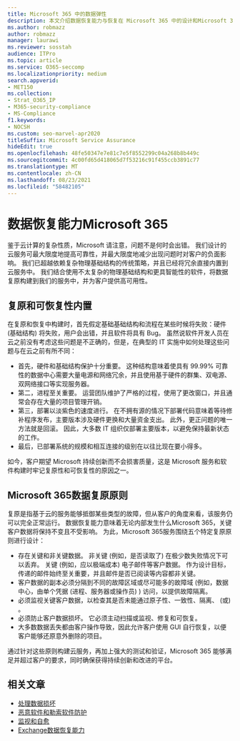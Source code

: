 ```yaml
---
title: Microsoft 365 中的数据弹性
description: 本文介绍数据恢复能力与恢复在 Microsoft 365 中的设计和Microsoft 365。
ms.author: robmazz
author: robmazz
manager: laurawi
ms.reviewer: sosstah
audience: ITPro
ms.topic: article
ms.service: O365-seccomp
ms.localizationpriority: medium
search.appverid:
- MET150
ms.collection:
- Strat_O365_IP
- M365-security-compliance
- MS-Compliance
f1.keywords:
- NOCSH
ms.custom: seo-marvel-apr2020
titleSuffix: Microsoft Service Assurance
hideEdit: true
ms.openlocfilehash: 48fe50347e7e81c7e5f8552299c04a268b8b449c
ms.sourcegitcommit: 4c00fd65d418065d7f53216c91f455ccb3891c77
ms.translationtype: MT
ms.contentlocale: zh-CN
ms.lasthandoff: 08/23/2021
ms.locfileid: "58482105"
---
```

# <a name="data-resiliency-in-microsoft-365"></a>数据恢复能力Microsoft 365

鉴于云计算的复杂性质，Microsoft 请注意，问题不是何时会出错。 我们设计的云服务可最大限度地提高可靠性，并最大限度地减少出现问题时对客户的负面影响。 我们已超越依赖复杂物理基础结构的传统策略，并且已经将冗余直接内置到云服务中。 我们结合使用不太复杂的物理基础结构和更具智能性的软件，将数据复原构建到我们的服务中，并为客户提供高可用性。

## <a name="resiliency-and-recoverability-are-built-in"></a>复原和可恢复性内置

在复原和恢复中构建时，首先假定基础基础结构和流程在某些时候将失败：硬件 (基础结构) 将失败，用户会出错，并且软件将具有 Bug。 虽然说软件开发人员在云之前没有考虑这些问题是不正确的，但是，在典型的 IT 实施中如何处理这些问题与在云之前有所不同：

- 首先，硬件和基础结构保护十分重要。 这种结构意味着使具有 99.99% 可靠性的数据中心需要大量电源和网络冗余，并且使用基于硬件的群集、双电源、双网络接口等实现服务器。
- 第二，进程至关重要。 运营团队维护了严格的过程，使用了更改窗口，并且通常会存在大量的项目管理开销。
- 第三，部署以淡紫色的速度进行。 在不拥有源的情况下部署代码意味着等待修补程序发布，主要版本涉及硬件更换和大量资金支出。 此外，更正问题的唯一方法就是回滚。 因此，大多数 IT 组织仅部署主要版本，以避免保持最新状态的工作。
- 最后，已部署系统的规模和相互连接的级别在以往比现在要小得多。

如今，客户期望 Microsoft 持续创新而不会损害质量，这是 Microsoft 服务和软件构建时牢记复原性和可恢复性的原因之一。

## <a name="microsoft-365-data-resiliency-principles"></a>Microsoft 365数据复原原则

复原是指基于云的服务能够抵御某些类型的故障，但从客户的角度来看，该服务仍可以完全正常运行。 数据恢复能力意味着无论内部发生什么Microsoft 365，关键客户数据将保持不变且不受影响。 为此，Microsoft 365服务围绕五个特定复原原则进行设计：

- 存在关键和非关键数据。 非关键 (例如，是否读取了) 在极少数失败情况下可以丢弃。 关键 (例如，应以极端成本) 电子邮件等客户数据。 作为设计目标，传递的邮件始终至关重要，并且邮件是否已阅读等内容都非关键。
- 客户数据的副本必须分隔到不同的故障区域或尽可能多的故障域 (例如，数据中心，由单个凭据 (进程、服务器或操作员) ) 访问，以提供故障隔离。 
- 必须监视关键客户数据，以检查其是否未能通过原子性、一致性、隔离、 (或) 。
- 必须防止客户数据损坏。 它必须主动扫描或监视、修复和可恢复。
- 大多数数据丢失都由客户操作导致，因此允许客户使用 GUI 自行恢复，以便客户能够还原意外删除的项目。

通过针对这些原则构建云服务，再加上强大的测试和验证，Microsoft 365 能够满足并超过客户的要求，同时确保获得持续创新和改进的平台。

## <a name="related-articles"></a>相关文章

- [处理数据损坏](assurance-dealing-with-data-corruption.md)
- [恶意软件和勒索软件防护](assurance-malware-and-ransomware-protection.md)
- [监视和自愈](assurance-monitoring-and-self-healing.md)
- [Exchange数据恢复能力](assurance-exchange-data-resiliency.md)

